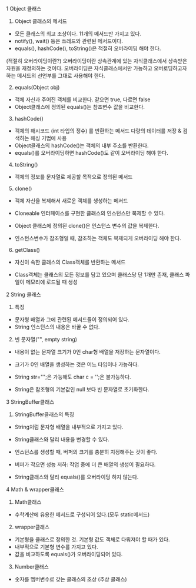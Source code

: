 1 Object 클래스
1. Object 클래스의 메서드

- 모든 클래스의 최고 조상이다. 11개의 메서드만 가지고 있다.
- notify(), wait() 등은 쓰레드와 관련된 메서드이다.
- equals(), hashCode(), toString()은 적절히 오버라이딩 해야 한다.

(적절히 오버라이딩이란?)
오버라이딩이란 상속관계에 있는 자식클래스에서 상속받은 자원을 재정의하는 것이다.
오버라이딩은 자식클래스에서만 가능하고 오버로딩하고자 하는 메서드의 선언부를 그대로 사용해야 한다.

2. equals(Object obj)

- 객체 자신과 주어진 객체를 비교한다. 같으면 true, 다르면 false
- Object클래스에 정의된 equals()는 참조변수 값을 비교한다.

3. hashCode()

- 객체의 해시코드 (int 타입의 정수) 를 반환하는 메서드 다량의 데이터를 저장 & 검색하는 해싱 기법에 사용
- Object클래스의 hashCode()는 객체의 내부 주소를 반환한다.
- equals()를 오버라이딩하면 hashCode()도 같이 오버라이딩 해야 한다.

4. toString()
- 객체의 정보를 문자열로 제공할 목적으로 정의된 메서드

5. clone()
- 객체 자신을 복제해서 새로운 객체를 생성하는 메서드

- Cloneable 인터페이스를 구현한 클래스의 인스턴스만 복제할 수 있다.
- Object 클래스에 정의된 clone()은 인스턴스 변수의 값을 복제한다.
- 인스턴스변수가 참조형일 때, 참조하는 객체도 복제되게 오버라이딩 해야 한다.

6. getClass()
- 자신이 속한 클래스의 Class객체를 반환하는 메서드

- Class객체는 클래스의 모든 정보를 담고 있으며 클래스당 단 1개만 존재, 클래스 파일이 메모리에 로드될 때 생성

2 String 클래스
1. 특징
- 문자형 배열과 그에 관련된 메서드들이 정의되어 있다.
- String 인스턴스의 내용은 바꿀 수 없다.

2. 빈 문자열("", empty string)
- 내용이 없는 문자열 크기가 0인 char형 배열을 저장하는 문자열이다.

- 크기가 0인 배열을 생성하는 것은 어느 타입이나 가능하다.
- String str="";은 가능해도 char c = '';은 불가능하다.
- String은 참조형의 기본값인 null 보다 빈 문자열로 초기화한다.

3 StringBuffer클래스
1. StringBuffer클래스의 특징
- String처럼 문자형 배열을 내부적으로 가지고 있다.
- String클래스와 달리 내용을 변경할 수 있다.

- 인스턴스를 생성할 때, 버퍼의 크기를 충분히 지정해주는 것이 좋다.
- 버퍼가 작으면 성능 저하: 작업 중에 더 큰 배열의 생성이 필요하다.
- String클래스와 달리 equals()를 오버라이딩 하지 않는다.

4 Math & wrapper클래스
1. Math클래스
- 수학계산에 유용한 메서드로 구성되어 있다.(모두 static메서드)

2. wrapper클래스
- 기본형을 클래스로 정의한 것. 기본형 값도 객체로 다뤄져야 할 때가 있다.
- 내부적으로 기본형 변수를 가지고 있다.
- 값을 비교하도록 equals()가 오버라이딩되어 있다.

3. Number클래스
- 숫자를 멤버변수로 갖는 클래스의 조상 (추상 클래스)
